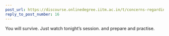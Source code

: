 ```yaml
---
post_url: https://discourse.onlinedegree.iitm.ac.in/t/concerns-regarding-tds-course-difficulty-and-grading-fairness/168476/17
reply_to_post_number: 16
---
```

You will survive. Just watch tonight’s session.  and prepare and practise.